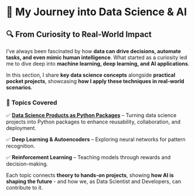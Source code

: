 # 🧠 My Journey into Data Science & AI  

## 🔍 From Curiosity to Real-World Impact  

I’ve always been fascinated by how **data can drive decisions, automate tasks, and even mimic human intelligence**. What started as a curiosity led me to dive deep into **machine learning, deep learning, and AI applications**.  

In this section, I share **key data science concepts** alongside **practical pocket projects**, showcasing **how I apply these techniques in real-world scenarios**.  

### 📌 **Topics Covered**  

✅ **[Data Science Products as Python Packages](../ds_products_as_python_packages/)** – Turning data science projects into Python packages to enhance reusability, collaboration, and deployment. 

✅ **Deep Learning & Autoencoders** – Exploring neural networks for pattern recognition.  

✅ **Reinforcement Learning** – Teaching models through rewards and decision-making.  

Each topic connects **theory to hands-on projects**, showing **how AI is shaping the future** - and how we, as Data Scientist and Developers, can contribute to it. 

